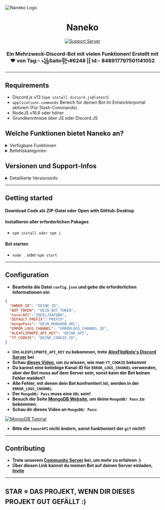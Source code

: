 ![Naneko Logo](https://i.pinimg.com/736x/ce/67/88/ce67883c7962f637be17f6e9e1397661--anime-art-girl-kawaii-anime-girl.jpg)

<h1 align="center"> Naneko  </h1>
<p align="center">
<a href="https://dsc.gg/infinity-support"><img alt="Support Server" src="https://img.shields.io/badge/Discord-7289DA?style=for-the-badge&logo=discord&logoColor=white"></a>
</p>
<h3 align="center">Ein Mehrzweck-Discord-Bot mit vielen Funktionen! Erstellt mit ❤ von Tag:- ꧁Saito꧂#6248 || Id:- 848917797501141052</h3>

---

## Requirements
- Discord.js v13 (`npm install discord.js@latest`)
- `applications.commands` Bereich für deinen Bot im Entwicklerportal aktiviert (Für Slash-Commands).
- NodeJS v16.6 oder höher
- Grundkenntnisse über JS oder Discord.JS

<!-- ## Have suggestions on what could be added?
- **Leave your suggestions right [here](https://github.com/Simpleboy353/REAPER-2.0/issues/15) then!** -->

## Welche Funktionen bietet Naneko an?

<details><summary>Verfügbare Funktionen</summary>

| Features             | Availability |
| -------------------- | ------------ |
| Anti-Link            |     ✅       |
| Autorole             |     ✅       |
| Auto-Mod             |     ✅       |
| Custom Prefix        |     ✅       |
| Permanent Database   |     ✅       |
| Welcomer             |     ✅       |
| Logging              |     ✅       |
| Menu(s)              |     ✅       |
| Slash Commands       |     ✅       |

</details>

<details><summary>Befehlskategorien</summary>

| Commands Category      | Availability |
| ---------------------- | ------------ |
| Configuration          |     ✅       |
| Fun                    |     ✅       |
| Image                  |     ✅       |
| Info                   |     ✅       |
| Moderation             |     ✅       |
| Music                  |     ✅       |
| NSFW                   |     ✅       |
| Utilities              |     ✅       |

</details>

## Versionen und Support-Infos

<details><summary>Detaillierte Versionsinfo</summary>

|              REAPER Versions                           | Support Status |
| ------------------------------------------------------ | -------------- |
| v7.1.5-stable (Button controls for music) (Current)    |       Available       |
| v7.1.0-stable (Support for Activities)                 |       Available       |
| v7.0.0-stable (Music System)                           |       Available       |
| v6.7.5-alpha (Better Error Logging)                    |       Seems okay to me!       |
| v6.7.0-beta (Slash Cmds, Thread Events)                |       Discontinued       |
| v6.6.0-beta (Logging, New UI for settings)             |       Discontinued       |
| v6.5.0-stable (V13 Support Added)                      |       Discontinued       |
| v6.3.0-stable (Anti-Link Support)                      |       Discontinued       |       
| v6.1.0-stable (Error Free Version)                     |       Discontinued       |
| v5.5.0-stable (Welcomer Added)                         |       Discontinued       |
| v5.0.0-beta (Autorole Added)                           |       Discontinued       |
| v4.9.0-alpha (Custom Prefix Added)                     |       Discontinued       |
| v4.4.0-alpha (Database Support Added)                  |       Discontinued       |

</details>

<!-- - **Keep checking the [Releases Section](https://github.com/Simpleboy353/REAPER-2.0/releases) to get the latest info relating new updates, bug fixes etc about the repository.**
- **The Information above includes Versions with only `Major Updates` and not Versions with `Bug fixes`**
- **`v6.1.0-stable` is included in the List because this version includes the fixing of every error in the repository.**
- **Support is provided only for `Stable` and `Beta` Versions and not for `Alpha` Versions.** -->

---

## Getting started
<!-- #### Creating a fork:
- 1). [Click here to fork the repository](https://github.com/Simpleboy353/REAPER-2.0)
- 2). Open your terminal and type `git clone https://github.com/Simpleboy353/REAPER-2.0.git` -->
#### Download Code als ZIP-Datei oder Open with GitHub-Desktop

#### Installieren aller erforderlichen Pakages
- `npm install oder npm i`
#### Bot starten
- `node .` oder `npm start` 

---

## Configuration
- **Bearbeite die Datei `config.json` und gebe die erforderlichen Informationen ein**
```json
{
  "OWNER_ID": "DEINE_ID",
  "BOT_TOKEN": "DEIN_BOT_TOKEN",
  "tenorAPI":"ZEEELJXAFQBN",
  "DEFAULT_PREFIX":"PREFIX",
  "mongoPass": "DEIN_MONGODB_URL",
  "ERROR_LOGS_CHANNEL": "ERRORLOGS_CHANNEL_ID",
  "ALEXFLIPNOTE_API_KEY": "DEINE_API",
  "YT_COOKIE": "DEINE_COOKIE_ID",
}
```
- **Um `ALEXFLIPNOTE_API_KEY` zu bekommen, trete [AlexFlipNote's Discord Server](https://discord.gg/mSPFqeMnJj) bei**
- **Schau [dieses Video](https://youtu.be/BPqJIl34gm8), um zu wissen, wie man `YT_COOKIE` bekommt**
- **Du kannst eine beliebige Kanal-ID für `ERROR_LOGS_CHANNEL` verwenden, aber der Bot muss auf dem Server sein, sonst kann der Bot keinen Fehler melden!!**
- **Alle Fehler, mit denen dein Bot konfrontiert ist, werden in der `ERROR_LOGS_CHANNEL`**
- **Der `MongoDB/ Pass` muss eine `URL` sein!**
- **Besuch die Seite [MongoDB Website](https://mongodb.com), um deine `MongoDB/ Pass` zu bekommen.**
- **Schau dir dieses Video an `MongoDB/ Pass`:**

[![MongoDB Tutorial](http://img.youtube.com/vi/pf-8KA8td88/0.jpg)](http://www.youtube.com/watch?v=pf-8KA8td88 "MongoDB Tutorial")

- **Bitte die `tenorAPI` nicht ändern, sonst funktioniert der `gif` nicht!!**


---

## Contributing
<!-- - **Before contributing to this repo, make sure to read [CONTRIBUTIONS.md](https://github.com/Simpleboy353/REAPER-2.0/blob/master/CONTRIBUTIONS.md)** -->
<!-- - **Trete unsere [Support & Development Server](https://infinitybot.tk/support)** -->
- **Trete unserem [Community Server](https://dsc.gg/infinity-support) bei, um mehr zu erfahren :)**
- **Über diesen Link kannst du meinen Bot auf deinen Server einladen, [Invite](https://dsc.gg/naneko)**

---

## STAR ⭐ DAS PROJEKT, WENN DIR DIESES PROJEKT GUT GEFÄLLT :)
